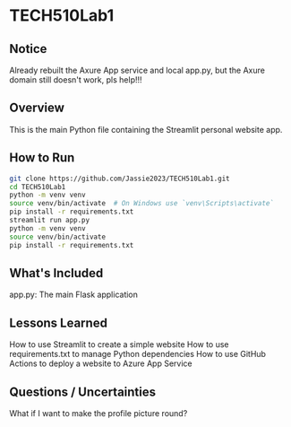 # TECH510Lab1

## Notice
Already rebuilt the Axure App service and local app.py, but the Axure domain still doesn't work, pls help!!!

## Overview
This is the main Python file containing the Streamlit personal website app.

## How to Run
```bash
git clone https://github.com/Jassie2023/TECH510Lab1.git
cd TECH510Lab1
python -m venv venv
source venv/bin/activate  # On Windows use `venv\Scripts\activate`
pip install -r requirements.txt
streamlit run app.py
python -m venv venv
source venv/bin/activate
pip install -r requirements.txt
```

## What's Included
app.py: The main Flask application

## Lessons Learned
How to use Streamlit to create a simple website
How to use requirements.txt to manage Python dependencies
How to use GitHub Actions to deploy a website to Azure App Service

## Questions / Uncertainties
What if I want to make the profile picture round?
